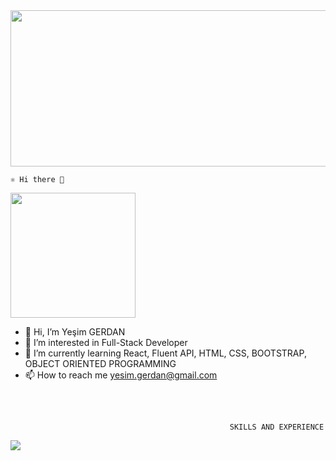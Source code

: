 <img src="https://user-images.githubusercontent.com/106467744/201434702-a4eb82e7-309f-4a27-a773-9dd365ca138d.png"  width="1000" height="250">




    ⚛ Hi there 👋
   
 <img src="https://user-images.githubusercontent.com/106467744/201433841-0cc7de9b-e954-4098-b18a-890ac9da24aa.gif"  width="200" height="200">
 

 - 👋 Hi, I’m Yeşim GERDAN
- 👀 I’m interested in Full-Stack Developer
- 🌱 I’m currently learning React, Fluent API, HTML, CSS, BOOTSTRAP, OBJECT ORIENTED PROGRAMMING 
- 📫 How to reach me yesim.gerdan@gmail.com
 

<br/><br/>


                                                     SKILLS AND EXPERIENCE                                 
                                                                                              
<img src="https://user-images.githubusercontent.com/59263552/201707960-c406487c-fbfb-49ec-9e0b-f0494fa6f33e.png"  >  





